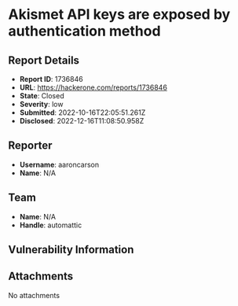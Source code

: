 # Akismet API keys are exposed by authentication method

## Report Details
- **Report ID**: 1736846
- **URL**: https://hackerone.com/reports/1736846
- **State**: Closed
- **Severity**: low
- **Submitted**: 2022-10-16T22:05:51.261Z
- **Disclosed**: 2022-12-16T11:08:50.958Z

## Reporter
- **Username**: aaroncarson
- **Name**: N/A

## Team
- **Name**: N/A
- **Handle**: automattic

## Vulnerability Information


## Attachments
No attachments
